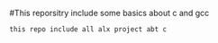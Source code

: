 #This reporsitry include some basics about c and gcc
~~~
this repo include all alx project abt c
~~~
